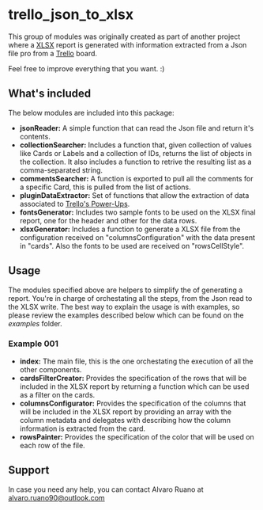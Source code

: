 # trello_json_to_xlsx
This group of modules was originally created as part of another project where a [XLSX](http://fileformat.wikia.com/wiki/XLSX) report is generated with information extracted from a Json file pro from a [Trello](https://trello.com/) board. 

Feel free to improve everything that you want. :)

## What's included
The below modules are included into this package:

- **jsonReader:** A simple function that can read the Json file and return it's contents.
- **collectionSearcher:** Includes a function that, given collection of values like Cards or Labels and a collection of IDs, returns the list of objects in the collection. It also includes a function to retrive the resulting list as a comma-separated string.
- **commentsSearcher:** A function is exported to pull all the comments for a specific Card, this is pulled from the list of actions.
- **pluginDataExtractor:** Set of functions that allow the extraction of data associated to [Trello's Power-Ups](https://trello.com/power-ups).
- **fontsGenerator:** Includes two sample fonts to be used on the XLSX final report, one for the header and other for the data rows.
- **xlsxGenerator:** Includes a function to generate a XLSX file from the configuration received on "columnsConfiguration" with the data present in "cards". Also the fonts to be used are received on "rowsCellStyle".

## Usage

The modules specified above are helpers to simplify the of generating a report. You're in charge of orchestating all the steps, from the Json read to the XLSX write. The best way to explain the usage is with examples, so please review the examples described below which can be found on the _examples_ folder.

### Example 001

- **index:** The main file, this is the one orchestating the execution of all the other components.
- **cardsFilterCreator:** Provides the specification of the rows that will be included in the XLSX report by returning a function which can be used as a filter on the cards.
- **columnsConfigurator:** Provides the specification of the columns that will be included in the XLSX report by providing an array with the column metadata and delegates with describing how the column information is extracted from the card.
- **rowsPainter:** Provides the specification of the color that will be used on each row of the file.

## Support

In case you need any help, you can contact Alvaro Ruano at [alvaro.ruano90@outlook.com](mailto:alvaro.ruano90@outlook.com)

